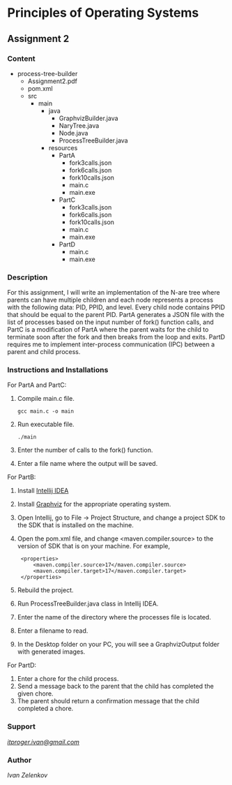 # Principles of Operating Systems

## Assignment 2

### Content
- process-tree-builder
    - Assignment2.pdf
    - pom.xml
    - src
        - main
            - java
                - GraphvizBuilder.java
                - NaryTree.java
                - Node.java
                - ProcessTreeBuilder.java
            - resources
                - PartA
                    - fork3calls.json
                    - fork6calls.json
                    - fork10calls.json
                    - main.c
                    - main.exe
                - PartC
                    - fork3calls.json
                    - fork6calls.json
                    - fork10calls.json
                    - main.c
                    - main.exe
                - PartD
                    - main.c
                    - main.exe

### Description
For this assignment, I will write an implementation of the N-are tree where parents can have multiple children
and each node represents a process with the following data: PID, PPID, and level. Every child node contains
PPID that should be equal to the parent PID. PartA generates a JSON file with the list of processes based on
the input number of fork() function calls, and PartC is a modification of PartA where the parent waits for
the child to terminate soon after the fork and then breaks from the loop and exits. PartD requires me to implement
inter-process communication (IPC) between a parent and child process.

### Instructions and Installations
For PartA and PartC:
1. Compile main.c file.

       gcc main.c -o main

2. Run executable file.

       ./main

3. Enter the number of calls to the fork() function.
4. Enter a file name where the output will be saved.

For PartB:
1. Install [Intellij IDEA](https://www.jetbrains.com/idea/download/#section=mac)
2. Install [Graphviz](https://graphviz.org/download/) for the appropriate operating system.
3. Open Intellij, go to File -> Project Structure, and change a project SDK to the SDK that is installed on the machine.
4. Open the pom.xml file, and change <maven.compiler.source> to the version of SDK that is on your machine. For example,

        <properties>
            <maven.compiler.source>17</maven.compiler.source>
            <maven.compiler.target>17</maven.compiler.target>
        </properties>

5. Rebuild the project.
6. Run ProcessTreeBuilder.java class in Intellij IDEA.
7. Enter the name of the directory where the processes file is located.
8. Enter a filename to read.
9. In the Desktop folder on your PC, you will see a GraphvizOutput folder with generated images.

For PartD:
1. Enter a chore for the child process.
2. Send a message back to the parent that the child has completed the given chore.
3. The parent should return a confirmation message that the child completed a chore.

### Support
*itproger.ivan@gmail.com*

### Author
*Ivan Zelenkov*

